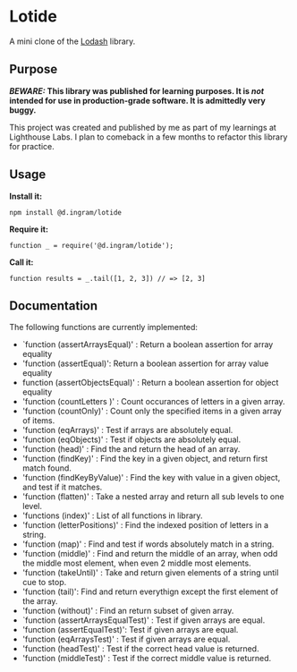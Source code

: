# Lotide

A mini clone of the [Lodash](https://lodash.com) library.

## Purpose

**_BEWARE:_ This library was published for learning purposes. It is _not_ intended for use in production-grade software. It is admittedly very buggy.**

This project was created and published by me as part of my learnings at Lighthouse Labs. I plan to comeback in a few months to refactor this library for practice.

## Usage

**Install it:**

`npm install @d.ingram/lotide`

**Require it:**

`function
 _ = require('@d.ingram/lotide');`

**Call it:**

`function
 results = _.tail([1, 2, 3]) // => [2, 3]`

## Documentation

The following functions are currently implemented:

* `function (assertArraysEqual)' : Return a boolean assertion for array equality 
* 'function (assertEqual)':  Return a boolean assertion for array value equality
* function (assertObjectsEqual)' :  Return a boolean assertion for object equality
* 'function (countLetters )' : Count occurances of letters in a given array.
* 'function (countOnly)' : Count only the specified items in a given array of items.
* 'function (eqArrays)' : Test if arrays are absolutely equal. 
* 'function (eqObjects)' : Test if objects are absolutely equal. 
* 'function (head)' : Find the and return the head of an array. 
* 'function (findKey)' : Find the key in a given object, and return first match found.
* 'function (findKeyByValue)' : Find the key with value in a given object, and  test if it matches.
* 'function (flatten)' : Take a nested array and return all sub levels to one level.
* 'functions (index)' : List of all functions in library.
* 'function (letterPositions)' : Find the indexed position of letters in a string.
* 'function (map)' : Find and test if words absolutely match in a string.
* 'function (middle)' : Find and return the middle of an array, when odd the middle most element, when even 2 middle most elements.
* 'function (takeUntil)' : Take and return given elements of a string until cue to stop.
* 'function (tail)': Find and return everythign except the first element of the array. 
* 'function (without)' : Find an return subset of given array.
* `function (assertArraysEqualTest)' : Test if given arrays are equal.
* 'function (assertEqualTest)': Test if given arrays are equal.
* 'function (eqArraysTest)' : Test if given arrays are equal.
* 'function (headTest)' : Test if the correct head value is returned.
* 'function (middleTest)' : Test if the correct middle value is returned.
